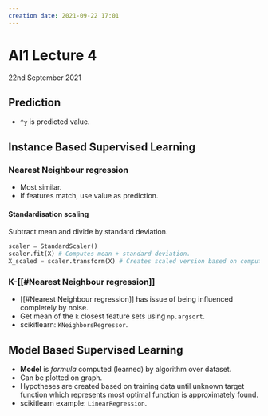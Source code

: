 ```yaml
---
creation date: 2021-09-22 17:01
---
```

#  AI1 Lecture 4
22nd September 2021

## Prediction
- `^y` is predicted value.

## Instance Based Supervised Learning
### Nearest Neighbour regression
- Most similar. 
- If features match, use value as prediction.
#### Standardisation scaling
Subtract mean and divide by standard deviation.
```py
scaler = StandardScaler()
scaler.fit(X) # Computes mean + standard deviation.
X_scaled = scaler.transform(X) # Creates scaled version based on computed vals.
```

### K-[[#Nearest Neighbour regression]]
- [[#Nearest Neighbour regression]] has issue of being influenced completely by noise.
- Get mean of the `k` closest feature sets using `np.argsort`.
- scikitlearn: `KNeighborsRegressor`.

## Model Based Supervised Learning
- **Model** is *formula* computed (learned) by algorithm over dataset.
- Can be plotted on graph.
- Hypotheses are created based on training data until unknown target function which represents most optimal function is approximately found.
- scikitlearn example: `LinearRegression`.